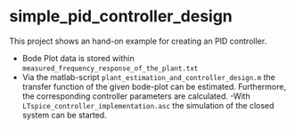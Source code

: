 # simple_pid_controller_design
This project shows an hand-on example for creating an PID controller.

- Bode Plot data is stored within `measured_frequency_response_of_the_plant.txt`
- Via the matlab-script `plant_estimation_and_controller_design.m` the transfer function of the given bode-plot can be estimated. Furthermore, the corresponding controller parameters are calculated.
-With `LTspice_controller_implementation.asc` the simulation of the closed system can be started.
